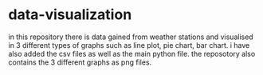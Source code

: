 # data-visualization
in this repository there is data gained from weather stations and visualised  in 3 different types of graphs such as line plot, pie chart, bar chart.
i have also added the csv files as well as the main python file. the reposotory also contains the 3 different graphs as png files.

